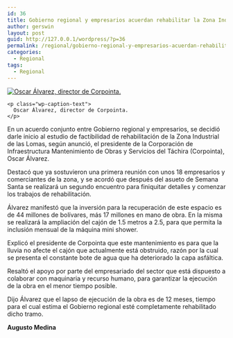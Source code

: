 ```yaml
---
id: 36
title: Gobierno regional y empresarios acuerdan rehabilitar la Zona Industrial de las Lomas
author: gerswin
layout: post
guid: http://127.0.0.1/wordpress/?p=36
permalink: /regional/gobierno-regional-y-empresarios-acuerdan-rehabilitar-la-zona-industrial-de-las-lomas/
categories:
  - Regional
tags:
  - Regional
---
```

<div id="content-area">
  <b></b></p> 
  
  <div class="wp-caption alignleft" id="attachment_405381" style="width: 430px">
    <a data-lightboxplus="lightbox[405358]" href="http://i1.wp.com/www.lanacion.com.ve/fotoedicion//2015/03/a7-DLN187249.jpg" title="Gobierno regional y empresarios acuerdan rehabilitar la Zona Industrial de las Lomas"><img alt="Oscar Álvarez, director de Corpointa." class="size-large wp-image-405381" data-recalc-dims="1" src="http://i0.wp.com/www.lanacion.com.ve/fotoedicion//2015/03/a7-DLN187249.jpg?resize=420%2C280" /></a> 
    
    <p class="wp-caption-text">
      Oscar Álvarez, director de Corpointa.
    </p>
  </div>
  
  <p>
    En un acuerdo conjunto entre Gobierno regional y empresarios, se decidió darle inicio al estudio de factibilidad de rehabilitación de la Zona Industrial de las Lomas, según anunció, el presidente de la Corporación de Infraestructura Mantenimiento de Obras y Servicios del Táchira (Corpointa), Oscar Álvarez.
  </p>
  
  <p>
    Destacó que ya sostuvieron una primera reunión con unos 18 empresarios y comerciantes de la zona, y se acordó que después del asueto de Semana Santa se realizará un segundo encuentro para finiquitar detalles y comenzar los trabajos de rehabilitación.
  </p>
  
  <p>
    Álvarez manifestó que la inversión para la recuperación de este espacio es de 44 millones de bolívares, más 17 millones en mano de obra. En la misma se realizará la ampliación del cajón de 1.5 metros a 2.5, para que permita la inclusión mensual de la máquina mini shower.
  </p></p> 
  
  <div class="alignleft">
  </div>
  
  <p>
    Explicó el presidente de Corpointa que este mantenimiento es para que la lluvia no afecte el cajón que actualmente está obstruido, razón por la cual se presenta el constante bote de agua que ha deteriorado la capa asfáltica.
  </p>
  
  <p>
    Resaltó el apoyo por parte del empresariado del sector que está dispuesto a colaborar con maquinaria y recurso humano, para garantizar la ejecución de la obra en el menor tiempo posible.
  </p>
  
  <p>
    Dijo Álvarez que el lapso de ejecución de la obra es de 12 meses, tiempo para el cual estima el Gobierno regional esté completamente rehabilitado dicho tramo.
  </p>
  
  <p>
    <b>Augusto Medina</b>
  </p>
</div>